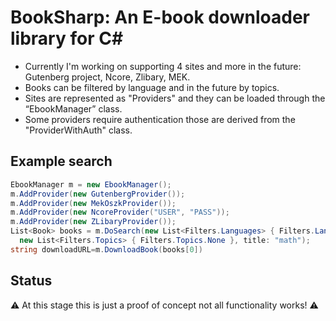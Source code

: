 # BookSharp: An E-book downloader library for C#
- Currently I'm working on supporting 4 sites and more in the future: Gutenberg project, Ncore, Zlibary, MEK.
- Books can be filtered by language and in the future by topics.
- Sites are represented as "Providers" and they can be loaded through the “EbookManager” class.
- Some providers require authentication those are derived from the "ProviderWithAuth" class.
## Example search
```csharp
EbookManager m = new EbookManager();
m.AddProvider(new GutenbergProvider());
m.AddProvider(new MekOszkProvider());
m.AddProvider(new NcoreProvider("USER", "PASS"));
m.AddProvider(new ZLibaryProvider());
List<Book> books = m.DoSearch(new List<Filters.Languages> { Filters.Languages.Hungarian }, 
  new List<Filters.Topics> { Filters.Topics.None }, title: "math");
string downloadURL=m.DownloadBook(books[0])
```
## Status
:warning: At this stage this is just a proof of concept not all functionality works! :warning:
